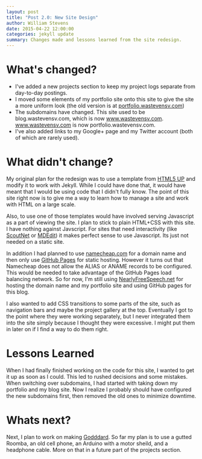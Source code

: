 ```yaml
---
layout: post
title: "Post 2.0: New Site Design"
author: William Stevens
date: 2015-04-22 12:00:00
categories: jekyll update
summary: Changes made and lessons learned from the site redesign.
---
```

# What's changed?
* I've added a new projects section to keep my project logs separate from day-to-day postings.
* I moved some elements of my portfolio site onto this site to give the site a more uniform look (the old version is at [portfolio.wastevensv.com](portfolio.wastevensv.com))
* The subdomains have changed. This site used to be blog.wastevensv.com, which is now www.wastevensv.com. www.wastevensv.com is now portfolio.wastevensv.com.
* I've also added links to my Google+ page and my Twitter account (both of which are rarely used).

# What didn't change?
My original plan for the redesign was to use a template from [HTML5 UP](html5up.net) and modify it to work with Jekyll. While I could have done that, it would have meant that I would be using code that I didn't fully know. The point of this site right now is to give me a way to learn how to manage a site and work with HTML on a large scale.

Also, to use one of those templates would have involved serving Javascript as a part of viewing the site. I plan to stick to plain HTML+CSS with this site. I have nothing against Javscript. For sites that need interactivity (like [ScoutNet](https://github.com/wastevensv/ScoutNet) or [MDEdit](http://www.wastevensv.com/MDEdit/)) it makes perfect sense to use Javascript. Its just not needed on a static site. 

In addition I had planned to use [namecheap.com](https://www.namecheap.com/) for a domain name and then only use [GitHub Pages](https://pages.github.com/) for static hosting. However it turns out that Namecheap does not allow the ALIAS or ANAME records to be configured. This would be needed to take advantage of the GitHub Pages load balancing network. So for now, I'm still using [NearlyFreeSpeech.net](https://www.nearlyfreespeech.net/) for hosting the domain name and my portfolio site and using GitHub pages for this blog.

I also wanted to add CSS transitions to some parts of the site, such as navigation bars and maybe the project gallery at the top. Eventually I got to the point where they were working separately, but I never integrated them into the site simply because I thought they were excessive. I might put them in later on if I find a way to do them right.

# Lessons Learned
When I had finally finished working on the code for this site, I wanted to get it up as soon as I could. This led to rushed decisions and some mistakes. When switching over subdomains, I had started with taking down my portfolio and my blog site. Now I realize I probably should have configured the new subdomains first, then removed the old ones to minimize downtime.

# Whats next?
Next, I plan to work on making [Godddard](http://jimmyneutron.wikia.com/wiki/Goddard). So far my plan is to use a gutted Roomba, an old cell phone, an Arduino with a motor sheild, and a headphone cable. More on that in a future part of the projects section.